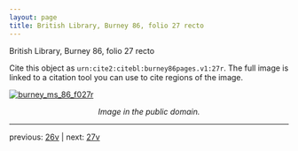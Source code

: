 ```yaml
---
layout: page
title: British Library, Burney 86, folio 27 recto
---
```


British Library, Burney 86, folio 27 recto

Cite this object as `urn:cite2:citebl:burney86pages.v1:27r`.  The full image is linked to a citation tool you can use to cite regions of the image.

[![burney_ms_86_f027r](http://www.homermultitext.org/iipsrv?IIIF=/project/homer/pyramidal/deepzoom/citebl/burney86imgs/v1/burney_ms_86_f027r.tif/full/800,/0/default.jpg)](http://www.homermultitext.org/ict2/?urn=urn:cite2:citebl:burney86imgs.v1:burney_ms_86_f027r) 

<p style="text-align: center; font-style: italic;">Image in the public domain.</p>

---

previous: [26v](../26v/) | next: [27v](../27v/)